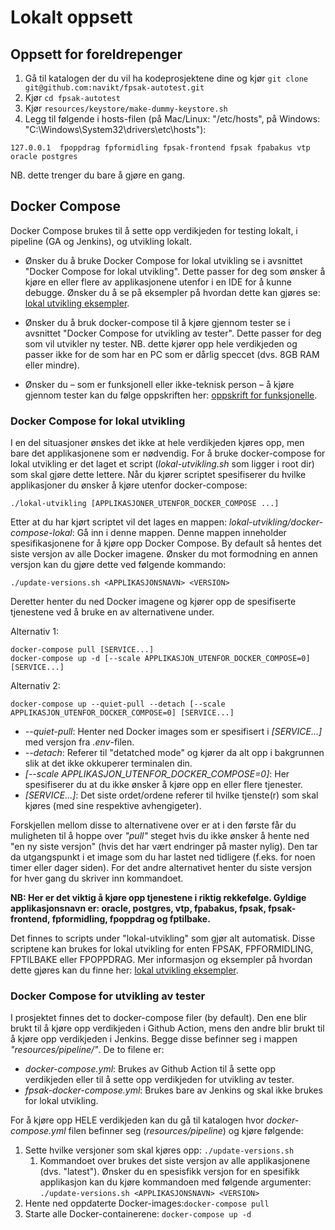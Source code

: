 # Lokalt oppsett
## Oppsett for foreldrepenger
1. Gå til katalogen der du vil ha kodeprosjektene dine og kjør `git clone git@github.com:navikt/fpsak-autotest.git`
2. Kjør `cd fpsak-autotest`
3. Kjør `resources/keystore/make-dummy-keystore.sh`
4. Legg til følgende i hosts-filen (på Mac/Linux: "/etc/hosts", på Windows: "C:\Windows\System32\drivers\etc\hosts"):
```
127.0.0.1  fpoppdrag fpformidling fpsak-frontend fpsak fpabakus vtp oracle postgres
```

NB. dette trenger du bare å gjøre en gang.

## Docker Compose
Docker Compose brukes til å sette opp verdikjeden for testing lokalt, i pipeline (GA og Jenkins), og utvikling lokalt.

* Ønsker du å bruke Docker Compose for lokal utvikling se i avsnittet "Docker Compose for lokal utvikling". Dette passer for
deg som ønsker å kjøre en eller flere av applikasjonene utenfor i en IDE for å kunne debugge. Ønsker du å se på eksempler
på hvordan dette kan gjøres se: [lokal utvikling eksempler](lokal-utvikling-eksempler.md).

* Ønsker du å bruk docker-compose til å kjøre gjennom tester se i avsnittet "Docker Compose for utvikling av tester". Dette passer for deg som vil utvikler ny tester. 
NB. dette kjører opp hele verdikjeden og passer ikke for de som har en PC som er dårlig speccet
(dvs. 8GB RAM eller mindre).

* Ønsker du – som er funksjonell eller ikke-teknisk person – å kjøre gjennom tester kan du følge oppskriften her: 
[oppskrift for funksjonelle](funksjonell-testing-eksempel.md).


### Docker Compose for lokal utvikling
I en del situasjoner ønskes det ikke at hele verdikjeden kjøres opp, men bare det applikasjonene som er nødvendig. 
For å bruke docker-compose for lokal utvikling er det laget et script (*lokal-utvikling.sh* som ligger i root dir) som skal gjøre dette lettere.
Når du kjører scriptet spesifiserer du hvilke applikasjoner du ønsker å kjøre utenfor docker-compose:

    ./lokal-utvikling [APPLIKASJONER_UTENFOR_DOCKER_COMPOSE ...]

Etter at du har kjørt scriptet vil det lages en mappen: *lokal-utvikling/docker-compose-lokal*: Gå inn i denne mappen.
Denne mappen inneholder spesifikasjonene for å kjøre opp Docker Compose. By default så hentes det siste versjon av alle 
Docker imagene. Ønsker du mot formodning en annen versjon kan du gjøre dette ved følgende kommando:

    ./update-versions.sh <APPLIKASJONSNAVN> <VERSION>

Deretter henter du ned Docker imagene og kjører opp de spesifiserte tjenestene ved å bruke en av alternativene under.

Alternativ 1:

    docker-compose pull [SERVICE...]
    docker-compose up -d [--scale APPLIKASJON_UTENFOR_DOCKER_COMPOSE=0] [SERVICE...]
    
Alternativ 2:

    docker-compose up --quiet-pull --detach [--scale APPLIKASJON_UTENFOR_DOCKER_COMPOSE=0] [SERVICE...]

* _--quiet-pull_: Henter ned Docker images som er spesifisert i _[SERVICE...]_ med versjon fra _.env_-filen.    
* _--detach_: Referer til "detatched mode" og kjører da alt opp i bakgrunnen slik at det ikke okkuperer terminalen din.
* _[--scale APPLIKASJON_UTENFOR_DOCKER_COMPOSE=0]_: Her spesifiserer du at du ikke ønsker å kjøre opp en eller flere tjenester.
* _[SERVICE...]_: Det siste ordet/ordene referer til hvilke tjenste(r) som skal kjøres (med sine respektive avhengigeter).

Forskjellen mellom disse to alternativene over er at i den første får du muligheten til å hoppe over _"pull"_ steget hvis du
ikke ønsker å hente ned "en ny siste versjon" (hvis det har vært endringer på master nylig). Den tar da utgangspunkt i et 
image som du har lastet ned tidligere (f.eks. for noen timer eller dager siden). For det andre alternativet henter du siste 
versjon for hver gang du skriver inn kommandoet. 

**NB: Her er det viktig å kjøre opp tjenestene i riktig rekkefølge. Gyldige applikasjonsnavn er: oracle, postgres, vtp, 
fpabakus, fpsak, fpsak-frontend, fpformidling, fpoppdrag og fptilbake.**

Det finnes to scripts under "lokal-utvikling" som gjør alt automatisk. Disse scriptene kan brukes for lokal utvikling for enten FPSAK, 
FPFORMIDLING, FPTILBAKE eller FPOPPDRAG. Mer informasjon og eksempler på hvordan dette gjøres kan du finne her: [lokal utvikling eksempler](lokal-utvikling-eksempler.md).



### Docker Compose for utvikling av tester
I prosjektet finnes det to docker-compose filer (by default). Den ene blir brukt til å kjøre opp verdikjeden i Github Action,
mens den andre blir brukt til å kjøre opp verdikjeden i Jenkins. Begge disse befinner seg i mappen *"resources/pipeline/"*.
De to filene er:

* *docker-compose.yml*: Brukes av Github Action til å sette opp verdikjeden eller til å sette opp verdikjeden for utvikling av tester.
* *fpsak-docker-compose.yml*: Brukes bare av Jenkins og skal ikke brukes for lokal utvikling.


For å kjøre opp HELE verdikjeden kan du gå til katalogen hvor *docker-compose.yml* filen befinner seg (_resources/pipeline_) 
og kjøre følgende:

1. Sette hvilke versjoner som skal kjøres opp: `./update-versions.sh`
    1. Kommandoet over brukes det siste versjon av alle applikasjonene (dvs. "latest"). Ønsker du en spesisfikk versjon for en spesifikk applikasjon
    kan du kjøre kommandoen med følgende argumenter:
        `./update-versions.sh <APPLIKASJONSNAVN> <VERSION>` 
2. Hente ned oppdaterte Docker-images:`docker-compose pull`
3. Starte alle Docker-containerene: `docker-compose up -d`
